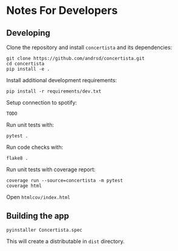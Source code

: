 # Notes For Developers

## Developing

Clone the repository and install `concertista` and its dependencies:

```
git clone https://github.com/andrsd/concertista.git
cd concertista
pip install -e .
```

Install additional development requirements:

```
pip install -r requirements/dev.txt
```

Setup connection to spotify:

```
TODO
```

Run unit tests with:

```
pytest .
```

Run code checks with:

```
flake8 .
```

Run unit tests with coverage report:

```
coverage run --source=concertista -m pytest
coverage html
```

Open `htmlcov/index.html`

## Building the app

```
pyinstaller Concertista.spec
```

This will create a distributable in `dist` directory.
